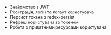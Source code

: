   
- Знайомство з JWT  
- Реєстрація, логін та логаут користувача  
- Персист токена з redux-persist  
- Рефреш користувача за токеном  
- Робота з приватними ресурсами користувача